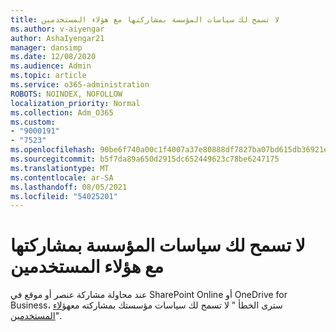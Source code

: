 ```yaml
---
title: لا تسمح لك سياسات المؤسسة بمشاركتها مع هؤلاء المستخدمين
ms.author: v-aiyengar
author: AshaIyengar21
manager: dansimp
ms.date: 12/08/2020
ms.audience: Admin
ms.topic: article
ms.service: o365-administration
ROBOTS: NOINDEX, NOFOLLOW
localization_priority: Normal
ms.collection: Adm_O365
ms.custom:
- "9000191"
- "7523"
ms.openlocfilehash: 90be6f740a00c1f4007a37e80888df7827ba07bd615db36921ee8f01cc5ea05c
ms.sourcegitcommit: b5f7da89a650d2915dc652449623c78be6247175
ms.translationtype: MT
ms.contentlocale: ar-SA
ms.lasthandoff: 08/05/2021
ms.locfileid: "54025201"
---
```

# <a name="organizations-policies-do-not-allow-you-to-share-with-these-users"></a>لا تسمح لك سياسات المؤسسة بمشاركتها مع هؤلاء المستخدمين

عند محاولة مشاركة عنصر أو موقع في SharePoint Online أو OneDrive for Business، سترى الخطأ " لا تسمح لك سياسات مؤسستك بمشاركته مع[هؤلاء المستخدمين](https://docs.microsoft.com/sharepoint/troubleshoot/sharing-and-permissions/organization-policies-do-not-allow-you-to-share-with-users-error)".